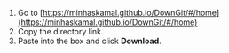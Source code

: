 1. Go to [https://minhaskamal.github.io/DownGit/#/home](https://minhaskamal.github.io/DownGit/#/home)
2. Copy the directory link.
3. Paste into the box and click **Download**.

